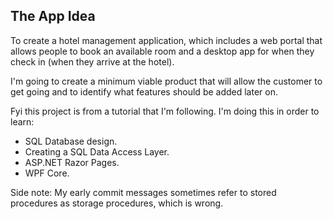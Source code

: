 ## The App Idea
To create a hotel management application, which includes a web portal that allows people to book an available room and a desktop app for when they check in (when they arrive at the hotel).

I'm going to create a minimum viable product that will allow the customer to get going and to identify what features should be added later on.

Fyi this project is from a tutorial that I'm following. I'm doing this in order to learn:
- SQL Database design.
- Creating a SQL Data Access Layer.
- ASP.NET Razor Pages.
- WPF Core.

Side note: My early commit messages sometimes refer to stored procedures as storage procedures, which is wrong.
